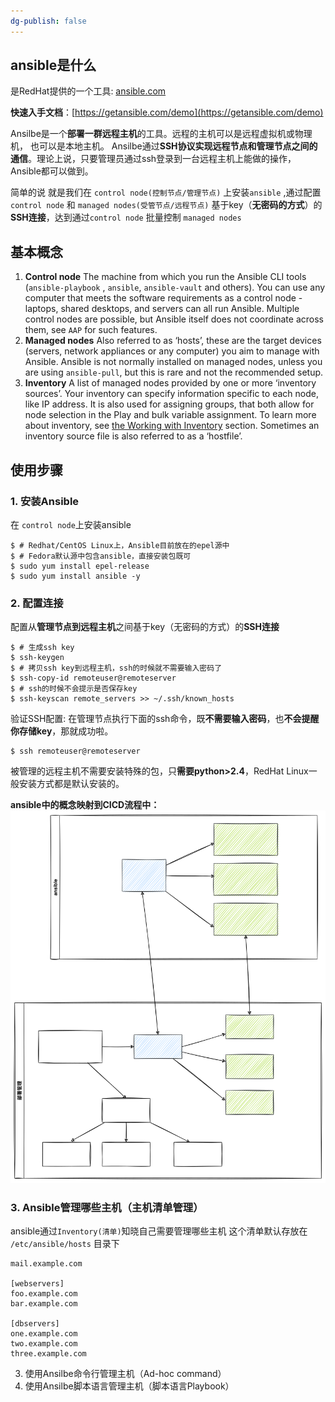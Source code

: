 ```yaml
---
dg-publish: false
---
```

## ansible是什么

是RedHat提供的一个工具: [ansible.com](http://ansible.com)

**快速入手文档**：[https://getansible.com/demo](https://getansible.com/demo)

Ansilbe是一个**部署一群远程主机**的工具。远程的主机可以是远程虚拟机或物理机， 也可以是本地主机。
Ansilbe通过**SSH协议实现远程节点和管理节点之间的通信**。理论上说，只要管理员通过ssh登录到一台远程主机上能做的操作，Ansible都可以做到。

简单的说 就是我们在 `control node(控制节点/管理节点)` 上安装`ansible` ,通过配置 `control node` 和 `managed nodes(受管节点/远程节点)` 基于key（**无密码的方式**）的**SSH连接**，达到通过`control node` 批量控制 `managed nodes`

## 基本概念

1. **Control node**
	The machine from which you run the Ansible CLI tools (`ansible-playbook` , `ansible`, `ansible-vault` and others). You can use any computer that meets the software requirements as a control node - laptops, shared desktops, and servers can all run Ansible. Multiple control nodes are possible, but Ansible itself does not coordinate across them, see `AAP` for such features.
2. **Managed nodes**
	Also referred to as ‘hosts’, these are the target devices (servers, network appliances or any computer) you aim to manage with Ansible. Ansible is not normally installed on managed nodes, unless you are using `ansible-pull`, but this is rare and not the recommended setup.
3. **Inventory**
	A list of managed nodes provided by one or more ‘inventory sources’. Your inventory can specify information specific to each node, like IP address. It is also used for assigning groups, that both allow for node selection in the Play and bulk variable assignment. To learn more about inventory, see [the Working with Inventory](https://docs.ansible.com/ansible/latest/inventory_guide/intro_inventory.html#intro-inventory) section. Sometimes an inventory source file is also referred to as a ‘hostfile’.

## 使用步骤
### 1.  安装Ansible
在 `control node`上安装ansible
```
$ # Redhat/CentOS Linux上，Ansible目前放在的epel源中
$ # Fedora默认源中包含ansible，直接安装包既可
$ sudo yum install epel-release 
$ sudo yum install ansible -y 
```
### 2. 配置连接
配置从**管理节点到远程主机**之间基于key（无密码的方式）的**SSH连接**
```
$ # 生成ssh key
$ ssh-keygen
$ # 拷贝ssh key到远程主机，ssh的时候就不需要输入密码了
$ ssh-copy-id remoteuser@remoteserver
$ # ssh的时候不会提示是否保存key
$ ssh-keyscan remote_servers >> ~/.ssh/known_hosts
```
验证SSH配置: 在管理节点执行下面的ssh命令，既**不需要输入密码**，也**不会提醒你存储key**，那就成功啦。

```
$ ssh remoteuser@remoteserver
```

被管理的远程主机不需要安装特殊的包，只**需要python>2.4**，RedHat Linux一般安装方式都是默认安装的。

**ansible中的概念映射到CICD流程中：** 
![ansible中的概念映射到CICD流程中](ansible中的概念映射到CICD流程中.svg)

### 3.  Ansible管理哪些主机（主机清单管理）
ansible通过`Inventory(清单)`知晓自己需要管理哪些主机  这个清单默认存放在 `/etc/ansible/hosts`  目录下
```
mail.example.com

[webservers]
foo.example.com
bar.example.com

[dbservers]
one.example.com
two.example.com
three.example.com
```
3.  使用Ansilbe命令行管理主机（Ad-hoc command）
4.  使用Ansilbe脚本语言管理主机（脚本语言Playbook）
